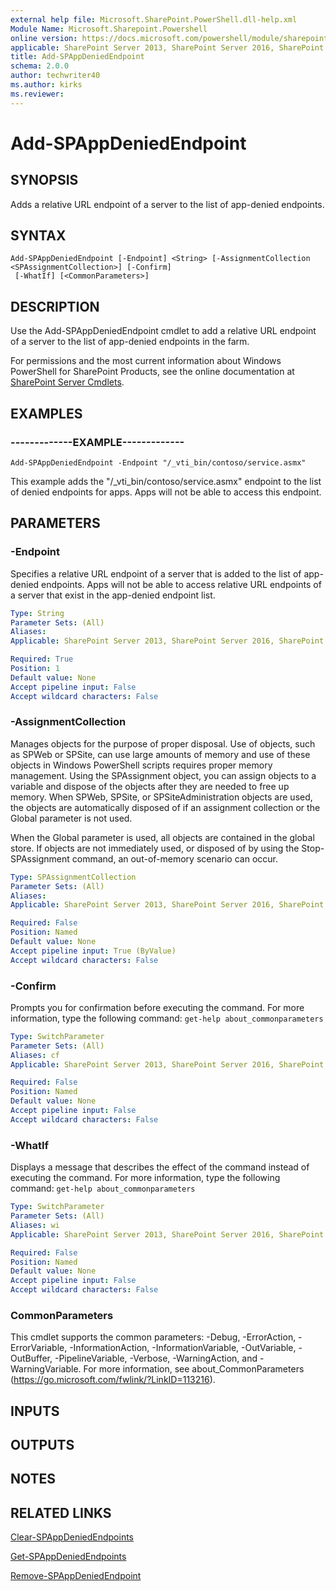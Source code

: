 ```yaml
---
external help file: Microsoft.SharePoint.PowerShell.dll-help.xml
Module Name: Microsoft.Sharepoint.Powershell
online version: https://docs.microsoft.com/powershell/module/sharepoint-server/add-spappdeniedendpoint
applicable: SharePoint Server 2013, SharePoint Server 2016, SharePoint Server 2019
title: Add-SPAppDeniedEndpoint
schema: 2.0.0
author: techwriter40
ms.author: kirks
ms.reviewer:
---
```


# Add-SPAppDeniedEndpoint

## SYNOPSIS

Adds a  relative URL endpoint of a server to the list of app-denied endpoints.



## SYNTAX

```
Add-SPAppDeniedEndpoint [-Endpoint] <String> [-AssignmentCollection <SPAssignmentCollection>] [-Confirm]
 [-WhatIf] [<CommonParameters>]
```

## DESCRIPTION
Use the Add-SPAppDeniedEndpoint cmdlet to add a  relative URL endpoint of a server to the list of app-denied endpoints in the farm.

For permissions and the most current information about Windows PowerShell for SharePoint Products, see the online documentation at [SharePoint Server Cmdlets](https://docs.microsoft.com/powershell/sharepoint/sharepoint-server/sharepoint-server-cmdlets).

## EXAMPLES

### -------------EXAMPLE------------- 
```
Add-SPAppDeniedEndpoint -Endpoint "/_vti_bin/contoso/service.asmx"
```

This example adds the "/_vti_bin/contoso/service.asmx" endpoint to the list of denied endpoints for apps.
Apps will not be able to access this endpoint.

## PARAMETERS

### -Endpoint
Specifies a relative URL endpoint of a server that is added to the list of app-denied endpoints.
Apps will not be able to access relative URL endpoints of a server that exist in the app-denied endpoint list.

```yaml
Type: String
Parameter Sets: (All)
Aliases: 
Applicable: SharePoint Server 2013, SharePoint Server 2016, SharePoint Server 2019

Required: True
Position: 1
Default value: None
Accept pipeline input: False
Accept wildcard characters: False
```

### -AssignmentCollection
Manages objects for the purpose of proper disposal.
Use of objects, such as SPWeb or SPSite, can use large amounts of memory and use of these objects in Windows PowerShell scripts requires proper memory management.
Using the SPAssignment object, you can assign objects to a variable and dispose of the objects after they are needed to free up memory.
When SPWeb, SPSite, or SPSiteAdministration objects are used, the objects are automatically disposed of if an assignment collection or the Global parameter is not used.

When the Global parameter is used, all objects are contained in the global store.
If objects are not immediately used, or disposed of by using the Stop-SPAssignment command, an out-of-memory scenario can occur.

```yaml
Type: SPAssignmentCollection
Parameter Sets: (All)
Aliases: 
Applicable: SharePoint Server 2013, SharePoint Server 2016, SharePoint Server 2019

Required: False
Position: Named
Default value: None
Accept pipeline input: True (ByValue)
Accept wildcard characters: False
```

### -Confirm
Prompts you for confirmation before executing the command.
For more information, type the following command: `get-help about_commonparameters`

```yaml
Type: SwitchParameter
Parameter Sets: (All)
Aliases: cf
Applicable: SharePoint Server 2013, SharePoint Server 2016, SharePoint Server 2019

Required: False
Position: Named
Default value: None
Accept pipeline input: False
Accept wildcard characters: False
```

### -WhatIf
Displays a message that describes the effect of the command instead of executing the command.
For more information, type the following command: `get-help about_commonparameters`

```yaml
Type: SwitchParameter
Parameter Sets: (All)
Aliases: wi
Applicable: SharePoint Server 2013, SharePoint Server 2016, SharePoint Server 2019

Required: False
Position: Named
Default value: None
Accept pipeline input: False
Accept wildcard characters: False
```

### CommonParameters
This cmdlet supports the common parameters: -Debug, -ErrorAction, -ErrorVariable, -InformationAction, -InformationVariable, -OutVariable, -OutBuffer, -PipelineVariable, -Verbose, -WarningAction, and -WarningVariable. For more information, see about_CommonParameters (https://go.microsoft.com/fwlink/?LinkID=113216).

## INPUTS

## OUTPUTS

## NOTES

## RELATED LINKS

[Clear-SPAppDeniedEndpoints](Clear-SPAppDeniedEndpoints.md)

[Get-SPAppDeniedEndpoints](Get-SPAppDeniedEndpoints.md)

[Remove-SPAppDeniedEndpoint](Remove-SPAppDeniedEndpoint.md)

